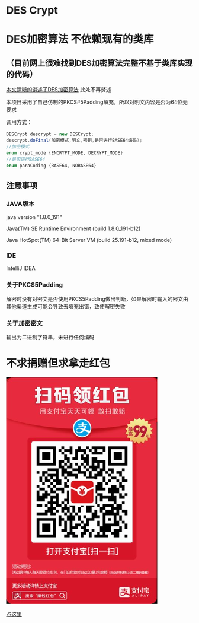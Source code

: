 # DES Crypt
# DES加密算法 不依赖现有的类库

## （目前网上很难找到DES加密算法完整不基于类库实现的代码）

[本文清晰的讲述了DES加密算法](https://blog.csdn.net/p312011150/article/details/80847907) 此处不再赘述

本项目采用了自己仿制的PKCS#5Padding填充，所以对明文内容是否为64位无要求

调用方式：
```java
DESCrypt descrypt = new DESCrypt;
descrypt.doFinal(加密模式,明文,密钥,是否进行BASE64编码);
//加密模式
enum crypt_mode {ENCRYPT_MODE, DECRYPT_MODE}
//是否进行BASE64
enum paraCoding {BASE64, NOBASE64}
```

## 注意事项

### JAVA版本
java version "1.8.0_191"

Java(TM) SE Runtime Environment (build 1.8.0_191-b12)

Java HotSpot(TM) 64-Bit Server VM (build 25.191-b12, mixed mode) 

### IDE
IntelliJ IDEA

### 关于PKCS5Padding

解密时没有对密文是否使用PKCS5Padding做出判断，如果解密时输入的密文由其他渠道生成可能会导致去填充出错，致使解密失败

### 关于加密密文

输出为二进制字符串，未进行任何编码

# 不求捐赠但求拿走红包

![这里是支付宝红包](https://github.com/50Death/CipheredSocketChat/blob/master/%E6%94%AF%E4%BB%98%E5%AE%9D%E7%BA%A2%E5%8C%85.jpg)

[点这里](628360706)
